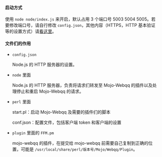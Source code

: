 #### 启动方式
使用 `node node/index.js` 来开启，默认占用 3 个端口号 5003 5004 5005。若要修改端口号，请自行修改 `config.json`，其他内容（HTTPS，HTTP 基本验证等的设置方式）请[看这里](https://github.com/RikkaW/FCM-for-Mojo/wiki/%E9%85%8D%E7%BD%AE%E6%96%87%E4%BB%B6%E8%A7%A3%E9%87%8A)。

#### 文件们的作用
* `config.json`

  Node.js 的 HTTP 服务器的设置。

* `node` 里面

  Node.js 的 HTTP 服务器，负责将请求们转发至 Mojo-Webqq 的插件以及处理停止和重启 Mojo-Webqq 的请求。
  
* `perl` 里面
  
  start.pl：启动 Mojo-Webqq 及需要的插件们的脚本
  
  conf.json：配置文件，包括客户端 token 和客户端的设置
  
* `plugin` 里面的 `FFM.pm`

  mojo-webqq 的插件，在提交给 mojo-webqq 前需要自己复制到正确的位置，可能是 `/usr/local/share/perl/版本号/Mojo/Webqq/Plugin`。